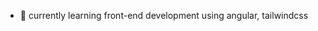 - 🌱 currently learning front-end development using angular, tailwindcss
<!-- - 📕 I’m currently reading  -->
